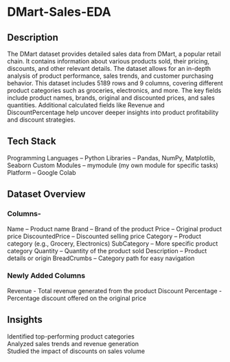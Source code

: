 # DMart-Sales-EDA

## Description
The DMart dataset provides detailed sales data from DMart, a popular retail chain. It contains information about various products sold, their pricing, discounts, and other relevant details. The dataset allows for an in-depth analysis of product performance, sales trends, and customer purchasing behavior.
This dataset includes 5189 rows and 9 columns, covering different product categories such as groceries, electronics, and more. The key fields include product names, brands, original and discounted prices, and sales quantities. Additional calculated fields like Revenue and DiscountPercentage help uncover deeper insights into product profitability and discount strategies.

##  Tech Stack
Programming Languages – Python
Libraries – Pandas, NumPy, Matplotlib, Seaborn
Custom Modules – mymodule (my own module for specific tasks)
Platform – Google Colab

##  Dataset Overview
### Columns-
Name – Product name
Brand – Brand of the product
Price – Original product price
DiscountedPrice – Discounted selling price
Category – Product category (e.g., Grocery, Electronics)
SubCategory – More specific product category
Quantity – Quantity of the product sold
Description – Product details or origin
BreadCrumbs – Category path for easy navigation
### Newly Added Columns
Revenue - Total revenue generated from the product
Discount Percentage - Percentage discount offered on the original price

## Insights
Identified top-performing product categories  
Analyzed sales trends and revenue generation  
Studied the impact of discounts on sales volume




